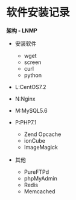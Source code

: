 # 软件安装记录

**架构 - LNMP**

* 安装软件
  * wget
  * screen
  * curl
  * python

* L:CentOS7.2
* N:Nginx
* M:MySQL5.6
* P:PHP7.1
  * Zend Opcache
  * ionCube
  * ImageMagick

* 其他
  * PureFTPd
  * phpMyAdmin
  * Redis
  * Memcached




